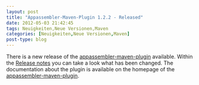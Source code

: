 ```yaml
---
layout: post
title: "Appassembler-Maven-Plugin 1.2.2 - Released"
date: 2012-05-03 21:42:45
tags: Neuigkeiten,Neue Versionen,Maven
categories: [Neuigkeiten,Neue Versionen,Maven]
post-type: blog
---
```

There is a new release of the [appassembler-maven-plugin](http://maven.40175.n5.nabble.com/ANN-Appassembler-Maven-Plugin-1-2-2-Released-td5684091.html) available. 
Within the [Release notes](https://jira.codehaus.org/secure/ReleaseNote.jspa?projectId=11780&version=18395) you can take a look what has been changed. 
The documentation about the plugin is available on the homepage of the [appassembler-maven-plugin](http://mojo.codehaus.org/appassembler/appassembler-maven-plugin/).

